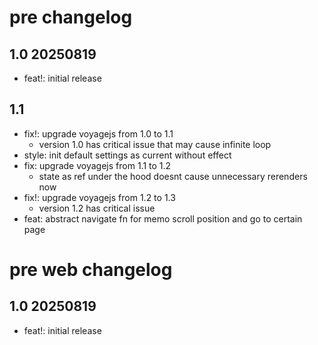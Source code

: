 # pre changelog

## 1.0 20250819

- feat!: initial release

## 1.1

- fix!: upgrade voyagejs from 1.0 to 1.1
  - version 1.0 has critical issue that may cause infinite loop
- style: init default settings as current without effect
- fix: upgrade voyagejs from 1.1 to 1.2
  - state as ref under the hood doesnt cause unnecessary rerenders now
- fix!: upgrade voyagejs from 1.2 to 1.3
  - version 1.2 has critical issue
- feat: abstract navigate fn for memo scroll position and go to certain page

# pre web changelog

## 1.0 20250819

- feat!: initial release
